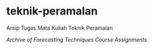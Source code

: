 # teknik-peramalan
Arsip Tugas Mata Kuliah Teknik Peramalan

*Archive of Forecasting Techniques Course Assignments*
